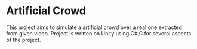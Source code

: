 # Artificial Crowd
This project aims to simulate a artificial crowd over a real one extracted from given video.
Project is written on Unity using C#,C for several aspects of the project.
